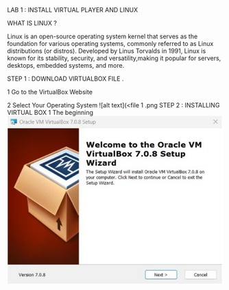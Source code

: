 LAB 1 : INSTALL VIRTUAL PLAYER AND LINUX

WHAT IS LINUX ?

Linux is an open-source operating system kernel that serves as the foundation for various operating systems, commonly referred to as Linux distributions (or distros). Developed by Linus Torvalds in 1991, Linux is known for its stability, security, and versatility,making it popular for servers, desktops, embedded systems, and more.

STEP 1 : DOWNLOAD VIRTUALBOX FILE .

1 Go to the VirtualBox Website

2 Select Your Operating System
![alt text](<file 1 .png
STEP 2 : INSTALLING VIRTUAL BOX
        1 The beginning
         ![alt text](<file 2.png>)